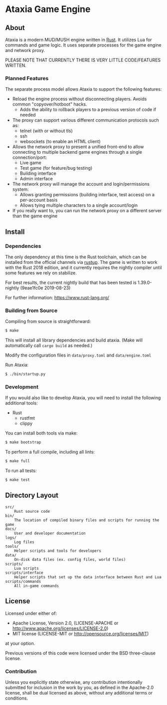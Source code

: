 # Ataxia Game Engine

## About

Ataxia is a modern MUD/MUSH engine written in [Rust](https://www.rust-lang.org/). It utilizes Lua for commands and game logic. It uses separate processes for the game engine and network proxy.

PLEASE NOTE THAT CURRENTLY THERE IS VERY LITTLE CODE/FEATURES WRITTEN.

### Planned Features

The separate process model allows Ataxia to support the following features:

- Reload the engine process without disconnecting players. Avoids common "copyover/hotboot" hacks.
  - Adds the ability to rollback players to a previous version of code if needed
- The proxy can support various different communication protocols such as:
  - telnet (with or without tls)
  - ssh
  - websockets (to enable an HTML client)
- Allows the network proxy to present a unified front-end to allow connecting to multiple backend game engines through a single connection/port:
  - Live game
  - Test game (for feature/bug testing)
  - Building interface
  - Admin interface
- The network proxy will manage the account and login/permissions system:
  - Allows granting permissions (building interface, test access) on a per-account basis
  - Allows tying multiple characters to a single account/login
- If you really want to, you can run the network proxy on a different server than the game engine

## Install

### Dependencies

The only dependency at this time is the Rust toolchain, which can be installed from the official channels via [rustup](https://www.rust-lang.org/en-US/install.html). The game is written to work with the Rust 2018 edition, and it currently requires the nightly compiler until some features we rely on stabilize.

For best results, the current nightly build that has been tested is 1.39.0-nightly (9eae1fc0e 2019-08-23)

For further information: https://www.rust-lang.org/

### Building from Source

Compiling from source is straightforward:

```sh
$ make
```

This will install all library dependencies and build ataxia. (Make will automatically call `cargo build` as needed.)

Modify the configuration files in `data/proxy.toml` and `data/engine.toml`

Run Ataxia:

```sh
$ ./bin/startup.py
```

### Development

If you would also like to develop Ataxia, you will need to install the following additional tools:

- Rust
    - rustfmt
    - clippy

You can install both tools via make:

```sh
$ make bootstrap
```

To perform a full compile, including all lints:

```sh
$ make full
```

To run all tests:

```sh
$ make test
```

## Directory Layout

    src/
        Rust source code
    bin/
        The location of compiled binary files and scripts for running the game
    docs/
        User and developer documentation
    logs/
        Log files
    tools/
        Helper scripts and tools for developers
    data/
        On-disk data files (ex. config files, world files)
    scripts/
        Lua scripts
    scripts/interface
        Helper scripts that set up the data interface between Rust and Lua
    scripts/commands
        All in-game commands

## License

Licensed under either of:

- Apache License, Version 2.0, (LICENSE-APACHE or http://www.apache.org/licenses/LICENSE-2.0)
- MIT license (LICENSE-MIT or http://opensource.org/licenses/MIT)

at your option.

Previous versions of this code were licensed under the BSD three-clause license.

### Contribution

Unless you explicitly state otherwise, any contribution intentionally submitted for inclusion in the work by you, as defined in the Apache-2.0 license, shall be dual licensed as above, without any additional terms or conditions.
